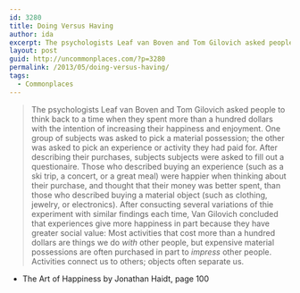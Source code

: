 ```yaml
---
id: 3280
title: Doing Versus Having
author: ida
excerpt: The psychologists Leaf van Boven and Tom Gilovich asked people to think back to a time when they spent more than a hundred dollars with the intention of increasing their happiness and enjoyment. One group of subjects was asked to pick a material possession; the other was asked to pick an experience or activity they had paid for...
layout: post
guid: http://uncommonplaces.com/?p=3280
permalink: /2013/05/doing-versus-having/
tags:
  - Commonplaces
---
```

> The psychologists Leaf van Boven and Tom Gilovich asked people to think back to a time when they spent more than a hundred dollars with the intention of increasing their happiness and enjoyment. One group of subjects was asked to pick a material possession; the other was asked to pick an experience or activity they had paid for. After describing their purchases, subjects subjects were asked to fill out a questionaire. Those who described buying an experience (such as a ski trip, a concert, or a great meal) were happier when thinking about their purchase, and thought that their money was better spent, than those who described buying a material object (such as clothing, jewelry, or electronics). After consucting several variations of thie experiment with similar findings each time, Van Gilovich concluded that experiences give more happiness in part because they have greater social value: Most activities that cost more than a hundred dollars are things we do *with* other people, but expensive material possessions are often purchased in part to *impress* other people. Activities connect us to others; objects often separate us.

- The Art of Happiness by Jonathan Haidt, page 100